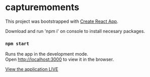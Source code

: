 # capturemoments

This project was bootstrapped with [Create React App](https://github.com/facebook/create-react-app).

Download and run 'npm i' on console to install necesary packages.

### `npm start`

Runs the app in the development mode.<br />
Open [http://localhost:3000](http://localhost:3000) to view it in the browser.

<a href='https://capturetravelmoments.netlify.app/'>View the application LIVE</a>
